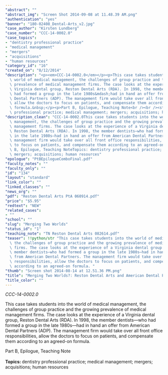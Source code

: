 ```yaml
---
"abstract": ""
"abstract_img": "Screen Shot 2014-09-08 at 11.48.39 AM.png"
"authentication": "yes"
"banner": "180-02408_Dental-Arts_v2.jpg"
"case_author": "Kirsten Lundberg"
"case_number": "CCC-14-0002.0"
"case_topics":
- "dentistry professional practice"
- "medical management"
- "mergers"
- "acquisitions"
- "human resources"
"category_id": "16"
"created_on": "8/12/2014"
"description": "<p><em>CCC-14-0002.0</em></p><p>This case takes students into the\
  \ world of medical management, the challenges of group practice and the growing\
  \ prevalence of medical management firms. The case looks at the experience of a\
  \ Virginia dental group, Reston Dental Arts (RDA). In 1998, the member dentists&mdash;who\
  \ had formed a group in the late 1980s&mdash;had in hand an offer from American\
  \ Dental Partners (ADP). The management firm would take over all front office responsibilities,\
  \ allow the doctors to focus on patients, and compensate them according to an agreed-on\
  \ formula.&nbsp;</p><p>Part B, Epilogue, Teaching Note<br /><br /><strong>Topics:&nbsp;</strong>dentistry\
  \ professional practice; medical management; mergers; acquisitions; human resources</p>"
"description_clean": "CCC-14-0002.0This case takes students into the world of medical\
  \ management, the challenges of group practice and the growing prevalence of medical\
  \ management firms. The case looks at the experience of a Virginia dental group,\
  \ Reston Dental Arts (RDA). In 1998, the member dentists—who had formed a group\
  \ in the late 1980s—had in hand an offer from American Dental Partners (ADP). The\
  \ management firm would take over all front office responsibilities, allow the doctors\
  \ to focus on patients, and compensate them according to an agreed-on formula. Part\
  \ B, Epilogue, Teaching NoteTopics: dentistry professional practice; medical management;\
  \ mergers; acquisitions; human resources"
"epologue": "PtBEpilogueComboFinal.pdf"
"faculty_notes": ""
"faculty_only": ""
"id": "134"
"layout": "standard"
"link_color": ""
"linked_classes": ""
"news_org": ""
"pdf": "Reston Dental Arts PtA 060914.pdf"
"price": "$5.95"
"redtext": "NEW"
"related_cases":
- ""
"school": ""
"slug": "Merging Two Worlds"
"status_id": "1"
"teaching_note": "TN Reston Dental Arts 082614.pdf"
"teaser": !!python/str "This case takes students into the world of medical management,\
  \ the challenges of group practice and the growing prevalence of medical management\
  \ firms. The case looks at the experience of a Virginia dental group. In 1998, the\
  \ member dentists—who had formed a group in the late 1980s—had in hand an offer\
  \ from American Dental Partners. The management firm would take over all front office\
  \ responsibilities, allow the doctors to focus on patients, and compensate them\
  \ according to an agreed-on formula. "
"thumb": "Screen shot 2014-08-14 at 12.51.36 PM.png"
"title": "Merging Two Worlds?: Reston Dental Arts and American Dental Partners"
"title_color": ""
---
```

<p><em>CCC-14-0002.0</em></p><p>This case takes students into the world of medical management, the challenges of group practice and the growing prevalence of medical management firms. The case looks at the experience of a Virginia dental group, Reston Dental Arts (RDA). In 1998, the member dentists&mdash;who had formed a group in the late 1980s&mdash;had in hand an offer from American Dental Partners (ADP). The management firm would take over all front office responsibilities, allow the doctors to focus on patients, and compensate them according to an agreed-on formula.&nbsp;</p><p>Part B, Epilogue, Teaching Note<br /><br /><strong>Topics:&nbsp;</strong>dentistry professional practice; medical management; mergers; acquisitions; human resources</p>
